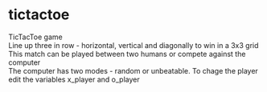 # tictactoe

TicTacToe game  
Line up three in row - horizontal, vertical and diagonally to win in a 3x3 grid  
This match can be played between two humans or compete against the computer  
The computer has two modes - random or unbeatable.
To chage the player edit the variables x_player and o_player
